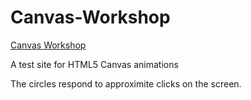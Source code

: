 # Canvas-Workshop

<a href="https://canvas-workshop.pages.dev/">Canvas Workshop</a>

A test site for HTML5 Canvas animations

The circles respond to approximite clicks on the screen.

